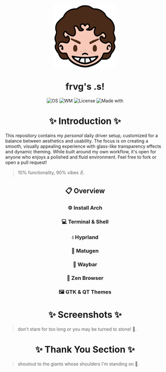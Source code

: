 <div align="center">
<img alt="Avatar Icon" src="./screens/avatar.png" width="200" height="200"/>
</div>
<h1 align="center">frvg's .s!</h1>
<div align="center">
<img src="https://img.shields.io/badge/OS-Arch%20Linux-1793d1?style=flat-square&logo=linux&logoColor=ffffff" alt="OS" />
<img src="https://img.shields.io/badge/WM-Hyprland-885A89?style=flat-square&logo=wayland&logoColor=ffffff" alt="WM" />
<img src="https://img.shields.io/badge/License-GPL--3.0-52AA5E?style=flat-square&logo=googledocs&logoColor=ffffff" alt="License" />
<img src="https://img.shields.io/badge/Made%20With-Love-EB5E55?style=flat-square&logo=macys&logoColor=ffffff" alt="Made with" />
</div>

<h1 align="center"> ✨ Introduction ✨ </h1> 
This repository contains my <em>personal</em> daily driver setup, customized for a balance between aesthetics and usability. The focus is on creating a smooth, visually appealing experience with glass-like transparency effects and dynamic theming. While built around my own workflow, it's open for anyone who enjoys a polished and fluid environment. Feel free to fork or open a pull request!

> 10% functionality, 90% vibes ✌️.

<summary><h2 align="center"> 📋 Overview </h2></summary>

<summary><h3 align="center"> ⚙️ Install Arch </h3></summary>

<summary><h3 align="center"> 💻 Terminal & Shell </h3></summary>

<summary><h3 align="center"> 💧 Hyprland </h3></summary>

<summary><h3 align="center"> 🎨 Matugen </h3></summary>

<summary><h3 align="center"> 🧰 Waybar </h3></summary>

<summary><h3 align="center"> 🍃 Zen Browser </h3></summary>

<summary><h3 align="center"> 🖼️ GTK & QT Themes </h3></summary>

<h1 align="center"> ✨ Screenshots ✨ </h1> 

> don't stare for too long or you may be turned to stone! 🐍.

<h1 align="center"> ✨ Thank You Section ✨ </h1> 

> shoutout to the giants whose shoulders I'm standing on 🙏.
